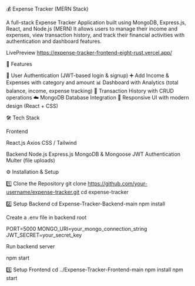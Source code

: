 💰 Expense Tracker (MERN Stack)

A full-stack Expense Tracker Application built using MongoDB, Express.js, React, and Node.js (MERN) It allows users to manage their income and expenses, view transaction history, and track their financial activities with authentication and dashboard features.

LivePreview
https://expense-tracker-frontend-eight-rust.vercel.app/

🚀 Features

🔐 User Authentication (JWT-based login & signup) ➕ Add Income & Expenses with category and amount 📊 Dashboard with Analytics (total balance, income, expense tracking) 📜 Transaction History with CRUD operations ☁️ MongoDB Database Integration 🎨 Responsive UI with modern design (React + CSS)

🛠️ Tech Stack

Frontend

React.js Axios CSS / Tailwind

Backend Node.js Express.js MongoDB & Mongoose JWT Authentication Multer (file uploads)

⚙️ Installation & Setup

1️⃣ Clone the Repository git clone https://github.com/your-username/expense-tracker.git cd expense-tracker

2️⃣ Setup Backend cd Expense-Tracker-Backend-main npm install

Create a .env file in backend root

PORT=5000 MONGO_URI=your_mongo_connection_string JWT_SECRET=your_secret_key

Run backend server

npm start

3️⃣ Setup Frontend cd ../Expense-Tracker-Frontend-main npm install npm start
